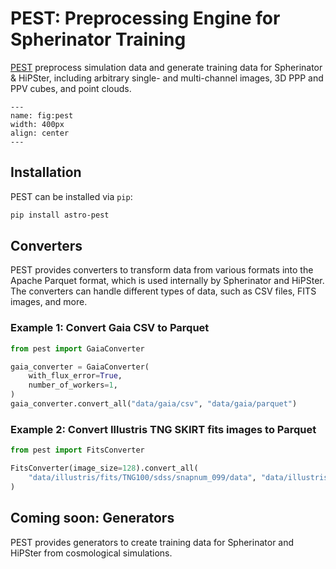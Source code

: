 # PEST: Preprocessing Engine for Spherinator Training

[PEST](https://github.com/HITS-AIN/PEST) preprocess simulation data and generate training data for
Spherinator & HiPSter, including arbitrary single- and multi-channel images, 3D PPP and PPV cubes,
and point clouds.

```{figure} assets/PEST.png
---
name: fig:pest
width: 400px
align: center
---
```

## Installation

PEST can be installed via `pip`:

```bash
pip install astro-pest
```

## Converters

PEST provides converters to transform data from various formats into the Apache Parquet format,
which is used internally by Spherinator and HiPSter. The converters can handle different types of
data, such as CSV files, FITS images, and more.

### Example 1: Convert Gaia CSV to Parquet

```python
from pest import GaiaConverter

gaia_converter = GaiaConverter(
    with_flux_error=True,
    number_of_workers=1,
)
gaia_converter.convert_all("data/gaia/csv", "data/gaia/parquet")
```


### Example 2: Convert Illustris TNG SKIRT fits images to Parquet

```python
from pest import FitsConverter

FitsConverter(image_size=128).convert_all(
    "data/illustris/fits/TNG100/sdss/snapnum_099/data", "data/illustris/parquet"
)
```

## Coming soon: Generators

PEST provides generators to create training data for Spherinator and HiPSter from cosmological
simulations.
